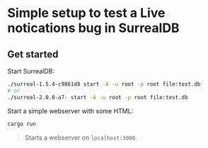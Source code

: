 # Simple setup to test a Live notications bug in SurrealDB


## Get started

Start SurrealDB:

```bash
./surreal-1.5.4-c9861d8 start -A -u root -p root file:test.db
# or
./surreal-2.0.0-a7- start -A -u root -p root file:test.db
```


Start a simple webserver with some HTML:

```bash
cargo run
```
> Starts a webserver on `localhost:3000`.
